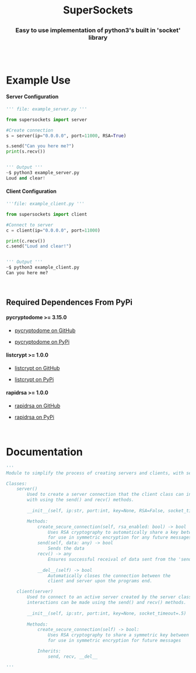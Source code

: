 # <p align='center'>SuperSockets</p>
<h3 align='center'> Easy to use implementation of python3's built in 'socket' library </h3>

<br>
<br>

# Example Use

<h4>Server Configuration</h4>

```python
''' file: example_server.py '''

from supersockets import server

#Create connection
s = server(ip="0.0.0.0", port=11000, RSA=True)

s.send("Can you here me?")
print(s.recv())


''' Output '''
~$ python3 example_server.py
Loud and clear!

```
<h4>Client Configuration</h4>

```python
'''file: example_client.py '''

from supersockets import client

#Connect to server
c = client(ip="0.0.0.0", port=11000)

print(c.recv())
c.send("Loud and clear!")


''' Output '''
~$ python3 example_client.py
Can you here me?

```

<br>

<h2>Required Dependences From PyPi</h2>

<h4>pycryptodome >= 3.15.0</h4>

- <a href="https://github.com/Legrandin/pycryptodome">pycryptodome on GitHub</a>

- <a href="https://pypi.org/project/pycryptodome/">pycryptodome on PyPi</a>

<h4>listcrypt >= 1.0.0</h4>

- <a href="https://github.com/JustScott/ListCrypt">listcrypt on GitHub</a>

- <a href="https://pypi.org/project/listcrypt/">listcrypt on PyPi</a>

<h4>rapidrsa >= 1.0.0</h4>

- <a href="https://github.com/JustScott/RapidRSA">rapidrsa on GitHub</a>

- <a href="https://pypi.org/project/rapidrsa/">rapidrsa on PyPi</a>

<br>


# Documentation
```python
'''
Module to simplify the process of creating servers and clients, with seamless built in encryption options

Classes:
    server()
        Used to create a server connection that the client class can interact
        with using the send() and recv() methods.
    
        __init__(self, ip:str, port:int, key=None, RSA=False, socket_timeout=.5)

        Methods:
            create_secure_connection(self, rsa_enabled: bool) -> bool
                Uses RSA cryptography to automatically share a key between the server and client,
                for use in symmetric encryption for any future messages
            send(self, data: any) -> bool
                Sends the data
            recv() -> any
                Ensures successful receival of data sent from the 'send' method            
            
            __del__(self) -> bool
                Automatically closes the connection between the 
                client and server upon the programs end.

    client(server)
        Used to connect to an active server created by the server class,
        interactions can be made using the send() and recv() methods.
    
        __init__(self, ip:str, port:int, key=None, socket_timeout=.5)
    
        Methods:
            create_secure_connection(self) -> bool:
                Uses RSA cryptography to share a symmetric key between the server and client,
                for use in symmetric encryption for future messages

            Inherits:
                send, recv, __del__

'''
```
